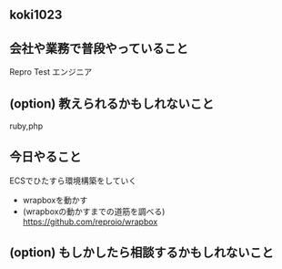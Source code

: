 ## koki1023

## 会社や業務で普段やっていること

Repro Test エンジニア

## (option) 教えられるかもしれないこと

ruby,php

## 今日やること

ECSでひたすら環境構築をしていく
  - wrapboxを動かす
  - (wrapboxの動かすまでの道筋を調べる)
  https://github.com/reproio/wrapbox

## (option) もしかしたら相談するかもしれないこと
